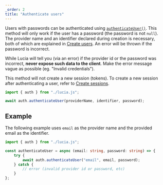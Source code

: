 ```yaml
---
_order: 2
title: "Authenticate users"
---
```


Users with passwords can be authenticated using [`authenticateUser()`](/reference/api/server-api#authenticateuser). This method will only work if the user has a password (the password is not `null`). The provider name and an identifier declared during creation is necessary, both of which are explained in [Create users](/learn/basics/create-users). An error will be thrown if the password is incorrect.

While Lucia will tell you (via an error) if the provider id or the password was incorrect, **never expose such data to the client**. Make the error message vague as possible (eg. "Invalid credentials").

This method will not create a new session (tokens). To create a new session after authenticating a user, refer to [Create sessions](/learn/basics/create-sessions).

```ts
import { auth } from "./lucia.js";

await auth.authenticateUser(providerName, identifier, password);
```

## Example

The following example uses `email` as the provider name and the provided email as the identifier.

```ts
import { auth } from "./lucia.js";

const authenticateUser = async (email: string, password: string) => {
	try {
		await auth.authenticateUser("email", email, password);
	} catch {
		// error (invalid provider id or password, etc)
	}
};
```
